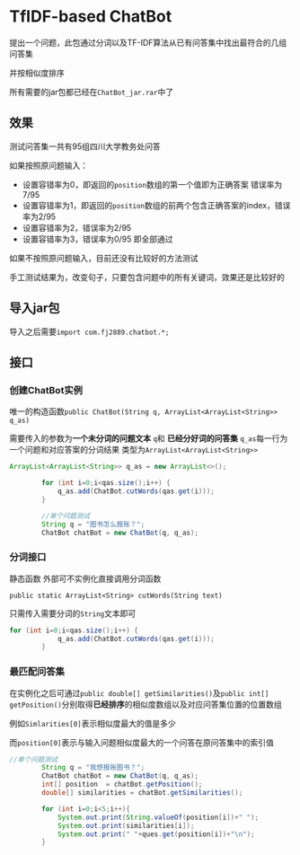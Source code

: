 # TfIDF-based ChatBot
提出一个问题，此包通过分词以及TF-IDF算法从已有问答集中找出最符合的几组问答集

并按相似度排序

所有需要的jar包都已经在`ChatBot_jar.rar`中了



## 效果

测试问答集一共有95组四川大学教务处问答

如果按照原问题输入：

* 设置容错率为0，即返回的`position`数组的第一个值即为正确答案 错误率为7/95
* 设置容错率为1，即返回的`position`数组的前两个包含正确答案的index，错误率为2/95
* 设置容错率为2，错误率为2/95
* 设置容错率为3，错误率为0/95  即全部通过

如果不按照原问题输入，目前还没有比较好的方法测试

手工测试结果为，改变句子，只要包含问题中的所有关键词，效果还是比较好的

## 导入jar包

导入之后需要`import com.fj2889.chatbot.*;`

## 接口

### 创建ChatBot实例

唯一的构造函数`public ChatBot(String q, ArrayList<ArrayList<String>> q_as)`

需要传入的参数为**一个未分词的问题文本** `q`和 **已经分好词的问答集** `q_as`每一行为一个问题和对应答案的分词结果 类型为`ArrayList<ArrayList<String>>`  

```java
ArrayList<ArrayList<String>> q_as = new ArrayList<>();

        for (int i=0;i<qas.size();i++) {
            q_as.add(ChatBot.cutWords(qas.get(i)));
        }

        //单个问题测试
        String q = "图书怎么报账？";
        ChatBot chatBot = new ChatBot(q, q_as);
```

### 分词接口

静态函数  外部可不实例化直接调用分词函数

`public static ArrayList<String> cutWords(String text)`

只需传入需要分词的`String`文本即可

```java
for (int i=0;i<qas.size();i++) {
            q_as.add(ChatBot.cutWords(qas.get(i)));
        }
```

### 最匹配问答集

在实例化之后可通过`public double[] getSimilarities()`及`public int[] getPosition()`分别取得**已经排序**的相似度数组以及对应问答集位置的位置数组

例如`Simlarities[0]`表示相似度最大的值是多少

而`position[0]`表示与输入问题相似度最大的一个问答在原问答集中的索引值

```java
//单个问题测试
        String q = "我想报账图书？";
        ChatBot chatBot = new ChatBot(q, q_as);
        int[] position  = chatBot.getPosition();
        double[] similarities = chatBot.getSimilarities();

        for (int i=0;i<5;i++){
            System.out.print(String.valueOf(position[i])+" ");
            System.out.print(similarities[i]);
            System.out.print(" "+ques.get(position[i])+"\n");
        }
```


